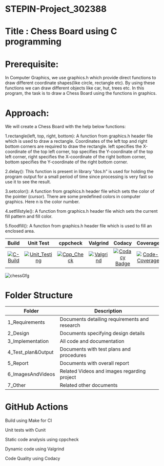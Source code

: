 # STEPIN-Project_302388
# Title : Chess Board using C programming
# Prerequisite:

In Computer Graphics, we use graphics.h which provide direct functions to draw different coordinate shapes(like circle, rectangle etc). By using these functions we can draw different objects like car, hut, trees etc. In this program, the task is to draw a Chess Board using the functions in graphics.

# Approach: 

We will create a Chess Board with the help below functions:

1.rectangle(left, top, right, bottom): A function from graphics.h header file which is used to draw a rectangle. Coordinates of the left top and right bottom corners are required to draw the rectangle. left specifies the X-coordinate of the top left corner, top specifies the Y-coordinate of the top left corner, right specifies the X-coordinate of the right bottom corner, bottom specifies the Y-coordinate of the right bottom corner.

2.delay(): This function is present in library “dos.h” is used for holding the program output for a small period of time since processing is very fast so use it to see the result.

3.setcolor(): A function from graphics.h header file which sets the color of the pointer (cursor). There are some predefined colors in computer graphics. Here n is the color number.

4.setfillstyle(): A function from graphics.h header file which sets the current fill pattern and fill color.

5.floodfill(): A function from graphics.h header file which is used to fill an enclosed area.

|Build|Unit Test|cppcheck|Valgrind|Codacy|Coverage|
|:--:|:--:|:--:|:--:|:--:|:--:|
|[![C-Build](https://github.com/jagadeesharadhyula7608/Stepin_MiniProject_256282/actions/workflows/c-build.yml/badge.svg)](https://github.com/jagadeesharadhyula7608/Stepin_MiniProject_256282/actions/workflows/c-build.yml)|[![Unit_Testing](https://github.com/jagadeesharadhyula7608/Stepin_MiniProject_256282/actions/workflows/unit_test.yml/badge.svg)](https://github.com/jagadeesharadhyula7608/Stepin_MiniProject_256282/actions/workflows/unit_test.yml)|[![Cpp_Check](https://github.com/jagadeesharadhyula7608/Stepin_MiniProject_256282/actions/workflows/cpp-check.yml/badge.svg)](https://github.com/jagadeesharadhyula7608/Stepin_MiniProject_256282/actions/workflows/cpp-check.yml)|[![Valgrind](https://github.com/jagadeesharadhyula7608/Stepin_MiniProject_256282/actions/workflows/Valgrind.yml/badge.svg)](https://github.com/jagadeesharadhyula7608/Stepin_MiniProject_256282/actions/workflows/Valgrind.yml)|[![Codacy Badge](https://app.codacy.com/project/badge/Grade/3ac7e2a959a24fa4b5d1b9c1c886ff75)](https://www.codacy.com/manual/stepin654321/MiniProject_Template?utm_source=github.com&amp;utm_medium=referral&amp;utm_content=stepin654321/MiniProject_Template&amp;utm_campaign=Badge_Grade)|[![Code-Coverage](https://github.com/jagadeesharadhyula7608/Stepin_MiniProject_256282/actions/workflows/coverage.yml/badge.svg)](https://github.com/jagadeesharadhyula7608/Stepin_MiniProject_256282/actions/workflows/coverage.yml)|

![chessGfg](https://user-images.githubusercontent.com/83154833/125827562-22e6695a-e58e-4179-85ee-85c2307e7e35.png)

# Folder Structure

   | Folder	| Description |
   |-------|-------------|    
|1_Requirements	| Documents detailing requirements and research|
|2_Design |Documents specifying design details|
|3_Implementation| All code and documentation|
|4_Test_plan&Output|Documents with test plans and procedures|
|5_Report| Documents with overall report|
|6_ImagesAndVideos|Related Videos and images regarding project|
|7_Other|Related other documents|


# GitHub Actions

Build using Make for CI

Unit tests with Cunit

Static code analysis using cppcheck

Dynamic code using Valgrind

Code Quality using Codacy

